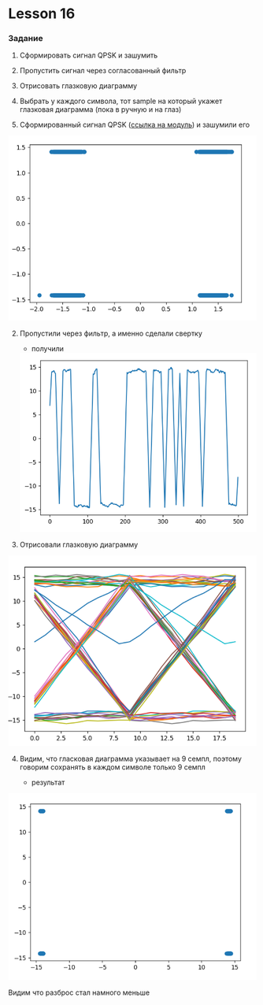 # Lesson 16

### Задание

1. Сформировать сигнал QPSK и зашумить 
2. Пропустить сигнал через согласованный фильтр 
3. Отрисовать глазковую диаграмму
4. Выбрать у каждого символа, тот sample на который укажет глазковая диаграмма (пока в ручную и на глаз)


1. Сформированный сигнал QPSK ([ссылка на модуль](/src/modular.py)) и зашумили его

<img src = "photo\qpsk_noise.png">

2. Пропустили через фильтр, а именно сделали свертку

    - получили 

    <img src = "photo\convolve_real.png">

3. Отрисовали глазковую диаграмму 

<img src = "photo\9sample.png">

4. Видим, что гласковая диаграмма указывает на 9 семпл, поэтому говорим сохранять в каждом символе только 9 семпл

    - результат

<img src = "photo\qpsk_with_noise.png">

Видим что разброс стал намного меньше

